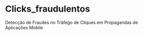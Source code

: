 # Clicks_fraudulentos
Detecção de Fraudes no Tráfego de Cliques em Propagandas de Aplicações Mobile
